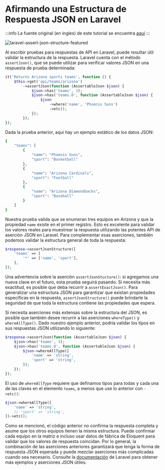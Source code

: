 # Afirmando una Estructura de Respuesta JSON en Laravel

:::info
La fuente original (en ingles) de este tutorial se encuentra [aquí](https://laravel-news.com/asserting-json-response-structure-in-laravel)
:::

![laravel-assert-json-structure-featured](./img/laravel-assert-json-structure-featured.avif)


Al escribir pruebas para respuestas de API en Laravel, puede resultar útil validar la estructura de la respuesta. Laravel cuenta con el método `assertJson()`, que se puede utilizar para verificar valores JSON en una respuesta de prueba determinada:



```php
it('Returns Arizona sports teams', function () {
    $this->get('api/teams/arizona')
        ->assertJson(function (AssertableJson $json) {
            $json->has('teams', 3);
            $json->has('teams.0', function (AssertableJson $json) {
                $json
                    ->where('name', 'Phoenix Suns')
                    ->etc();
            });
        });
});
```


Dada la prueba anterior, aquí hay un ejemplo estático de los datos JSON:


```sh
{
    "teams": [
        {
            "name": "Phoenix Suns",
            "sport": "Basketball"
        },
        {
            "name": "Arizona Cardinals",
            "sport": "Football"
        },
        {
            "name": "Arizona Diamondbacks",
            "sport": "Baseball"
        }
    ]
}
```


Nuestra prueba valida que se enumeran tres equipos en Arizona y que la propiedad `name` existe en el primer registro. Esto es excelente para validar los valores reales para muestrear la respuesta utilizando las potentes API de aserción JSON en Laravel. Para complementar esas aserciones, también podemos validar la estructura general de toda la respuesta:


```php
$response->assertJsonStructure([
    'teams' => [
        '*' => ['name', 'sport'],
    ],
]);
```


Una advertencia sobre la aserción `assertJsonStucture()`: si agregamos una nueva clave en el futuro, esta prueba seguirá pasando. Si necesita más exactitud, es posible que deba recurrir a `assertExactJson()`. Para generalizar una estructura JSON para garantizar que existan propiedades específicas en la respuesta, `assertJsonStructure()` puede brindarle la seguridad de que toda la estructura contiene las propiedades que espera.

Si necesita aserciones más extensas sobre la estructura del JSON, es posible que también desee recurrir a las aserciones `whereType()` y `whereAllType()`. Dado nuestro ejemplo anterior, podría validar los tipos en sus respuestas JSON utilizando lo siguiente:


```php
$response->assertJson(function (AssertableJson $json) {
    $json->has('teams', 3);
    $json->has('teams.0', function (AssertableJson $json) {
        $json->whereAllType([
            'name' => 'string',
            'sport' => 'string',
        ]);
    });
});
```


El uso de `whereAllType` requiere que definamos tipos para todas y cada una de las claves en el elemento `teams`, a menos que use lo anterior con `->etc()`:


```php
$json->whereAllType([
    'name' => 'string',
    // 'sport' => 'string',
])->etc();
```


Como se mencionó, el código anterior no confirma la respuesta completa y asume que los otros equipos tienen la misma estructura. Puede confirmar cada equipo en la matriz e incluso usar datos de fábrica de Eloquent para validar que los valores de respuesta coincidan. Por lo general, la combinación de las aserciones anteriores garantizará que tenga la forma de respuesta JSON esperada y puede mezclar aserciones más complicadas cuando sea necesario. Consulte la [documentación](https://laravel.com/docs/11.x/http-tests#testing-json-apis) de Laravel para obtener más ejemplos y aserciones JSON útiles.

